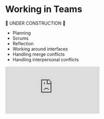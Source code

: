 Working in Teams
===============

:construction: UNDER CONSTRUCTION :construction:

* Planning
* Scrums 
* Reflection
* Working around interfaces
* Handling merge conflicts
* Handling interpersonal conflicts


![Tracking pixel](https://githubanalytics.herokuapp.com/course/pills/working_in_teams.md)
